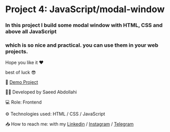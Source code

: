 # Project 4: JavaScript/modal-window

### In this project I build some modal window with HTML, CSS and above all JavaScript
### which is so nice and practical. you can use them in your web projects.

Hope you like it ❤

best of luck 😎




🔗 [Demo Project](https://saeeddev-ir.github.io/Dice-game/)

👨‍💻 Developed by Saeed Abdollahi

💻 Role: Frontend

⚙ Technologies used: HTML / CSS / JavaScript

📥 How to reach me: with my [Linkedin](https://www.linkedin.com/in/saeeddev-ir) / [Instagram](https://instagram.com/saeeddev_ir) / [Telegram](https://t.me/saeeddev_ir)

